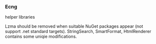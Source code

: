 ### Ecng

helper libraries

Lzma should be removed when suitable NuGet packages appear (not support .net standard targets).
StringSearch, SmartFormat, HtmlRenderer contains some uniqie modifications.